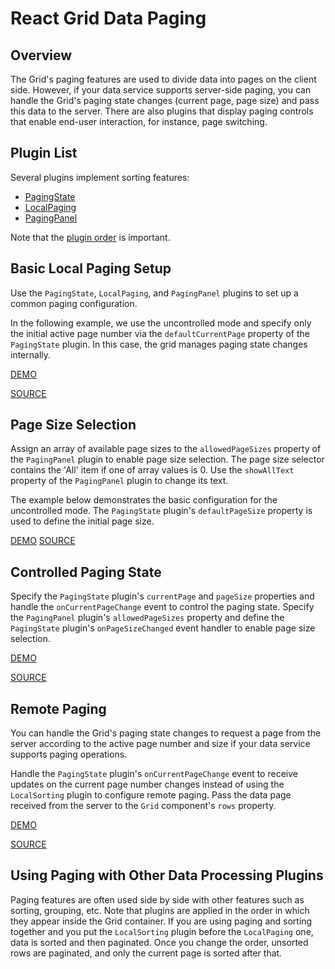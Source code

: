 # React Grid Data Paging

## Overview

The Grid's paging features are used to divide data into pages on the client side. However, if your data service supports server-side paging, you can handle the Grid's paging state changes (current page, page size) and pass this data to the server. There are also plugins that display paging controls that enable end-user interaction, for instance, page switching.

## Plugin List

Several plugins implement sorting features:
- [PagingState](../reference/paging-state.md)
- [LocalPaging](../reference/local-paging.md)
- [PagingPanel](../reference/paging-panel.md)

Note that the [plugin order](../README.md#plugin-order) is important.

## Basic Local Paging Setup

Use the `PagingState`, `LocalPaging`, and `PagingPanel` plugins to set up a common paging configuration.

In the following example, we use the uncontrolled mode and specify only the initial active page number via the `defaultCurrentPage` property of the `PagingState` plugin. In this case, the grid manages paging state changes internally.

[DEMO](http://devexpress.github.io/devextreme-reactive/react/grid/demos/#/paging/local-paging)

[SOURCE](https://github.com/DevExpress/devextreme-reactive/tree/master/packages/dx-react-demos/src/bootstrap3/paging/local-paging.jsx)

## Page Size Selection

Assign an array of available page sizes to the `allowedPageSizes` property of the `PagingPanel` plugin to enable page size selection. The page size selector contains the 'All' item if one of array values is 0. Use the `showAllText` property of the `PagingPanel` plugin to change its text.

The example below demonstrates the basic configuration for the uncontrolled mode. The `PagingState` plugin's `defaultPageSize` property is used to define the initial page size.

[DEMO](http://devexpress.github.io/devextreme-reactive/react/grid/demos/#/paging/page-size-selector)
[SOURCE](https://github.com/DevExpress/devextreme-reactive/tree/master/packages/dx-react-demos/src/bootstrap3/paging/page-size-selector.jsx)

## Controlled Paging State

Specify the `PagingState` plugin's `currentPage` and `pageSize` properties and handle the `onCurrentPageChange` event to control the paging state. Specify the `PagingPanel` plugin's `allowedPageSizes` property and define the `PagingState` plugin's `onPageSizeChanged` event handler to enable page size selection.

[DEMO](http://devexpress.github.io/devextreme-reactive/react/grid/demos/#/paging/local-paging-controlled)

[SOURCE](https://github.com/DevExpress/devextreme-reactive/tree/master/packages/dx-react-demos/src/bootstrap3/paging/local-paging-controlled.jsx)

## Remote Paging

You can handle the Grid's paging state changes to request a page from the server according to the active page number and size if your data service supports paging operations.

Handle the `PagingState` plugin's `onCurrentPageChange` event to receive updates on the current page number changes instead of using the `LocalSorting` plugin to configure remote paging. Pass the data page received from the server to the `Grid` component's `rows` property.

[DEMO](http://devexpress.github.io/devextreme-reactive/react/grid/demos/#/paging/remote-paging)

[SOURCE](https://github.com/DevExpress/devextreme-reactive/tree/master/packages/dx-react-demos/src/bootstrap3/paging/remote-paging.jsx)

## Using Paging with Other Data Processing Plugins

Paging features are often used side by side with other features such as sorting, grouping, etc. Note that plugins are applied in the order in which they appear inside the Grid container. If you are using paging and sorting together and you put the `LocalSorting` plugin before the `LocalPaging` one,  data is sorted and then paginated. Once you change the order, unsorted rows are paginated, and only the current page is sorted after that.

